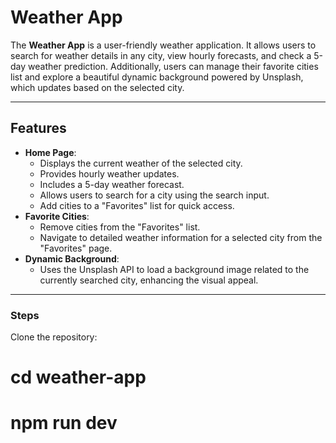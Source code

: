 # Weather App

The **Weather App** is a user-friendly weather application. It allows users to search for weather details in any city, view hourly forecasts, and check a 5-day weather prediction.
Additionally, users can manage their favorite cities list and explore a beautiful dynamic background powered by Unsplash, which updates based on the selected city.

---

## Features

- **Home Page**:
  - Displays the current weather of the selected city.
  - Provides hourly weather updates.
  - Includes a 5-day weather forecast.
  - Allows users to search for a city using the search input.
  - Add cities to a "Favorites" list for quick access.
- **Favorite Cities**:
  - Remove cities from the "Favorites" list.
  - Navigate to detailed weather information for a selected city from the "Favorites" page.
- **Dynamic Background**:
  - Uses the Unsplash API to load a background image related to the currently searched city, enhancing the visual appeal.

---

### Steps

Clone the repository:

# cd weather-app

# npm run dev
